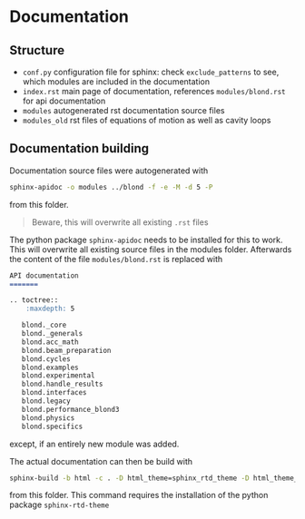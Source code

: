 Documentation
=============

Structure
---------
- `conf.py` configuration file for sphinx: check `exclude_patterns` to see, which modules are included in the documentation
- `index.rst` main page of documentation, references `modules/blond.rst` for api documentation
- `modules` autogenerated rst documentation source files
- `modules_old` rst files of equations of motion as well as cavity loops


Documentation building
----------------------
Documentation source files were autogenerated with 
```bash
sphinx-apidoc -o modules ../blond -f -e -M -d 5 -P
```
from this folder.

> Beware, this will overwrite all existing `.rst` files

The python package `sphinx-apidoc` needs to be installed for this to work.
This will overwrite all existing source files in the modules folder. 
Afterwards the content of the file `modules/blond.rst` is replaced with
```markdown
API documentation
=======

.. toctree::
    :maxdepth: 5

   blond._core
   blond._generals
   blond.acc_math
   blond.beam_preparation
   blond.cycles
   blond.examples
   blond.experimental
   blond.handle_results
   blond.interfaces
   blond.legacy
   blond.performance_blond3
   blond.physics
   blond.specifics
```
except, if an entirely new module was added.

The actual documentation can then be build with  
```bash
sphinx-build -b html -c . -D html_theme=sphinx_rtd_theme -D html_theme_options.navigation_depth=5 . .\_build\html
```
from this folder. This command requires the installation of the python package `sphinx-rtd-theme`

